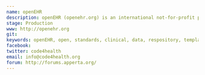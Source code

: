```yaml
---
name: openEHR
description: openEHR (openehr.org) is an international not-for-profit project which has a key aim of engaging the clinical community to develop shared, open source, models of health information e.g "What is a blood pressure?" "What do we need to say about allergies?". These can then be used directly with in health apps and systems, to underpin an 'open platform' approach to eHealth.
stage: Production
www: http://openehr.org
git: 
keywords: openEHR, open, standards, clinical, data, respository, templatem model, modelling, clincians, CDR, information
facebook: 
twitter: code4health
email: info@code4health.org
forum: http://forums.apperta.org/ 
--- 
```


